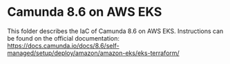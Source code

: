 # Camunda 8.6 on AWS EKS

This folder describes the IaC of Camunda 8.6 on AWS EKS.
Instructions can be found on the official documentation: https://docs.camunda.io/docs/8.6/self-managed/setup/deploy/amazon/amazon-eks/eks-terraform/
